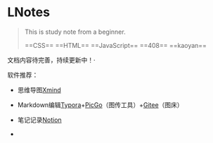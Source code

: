 # LNotes

> This is study note from a beginner.
>
>   ==CSS==  ==HTML==  ==JavaScript==  ==408==  ==kaoyan==

文档内容待完善，持续更新中！·

软件推荐：

- 思维导图[Xmind](https://www.xmind.cn/desktop/)

- Markdown编辑[Typora](https://typora.io/)+[PicGo](https://github.com/Molunerfinn/PicGo)（图传工具）+[Gitee](https://gitee.com/)（图床）
- 笔记记录[Notion](https://www.notion.so/desktop)
- 



